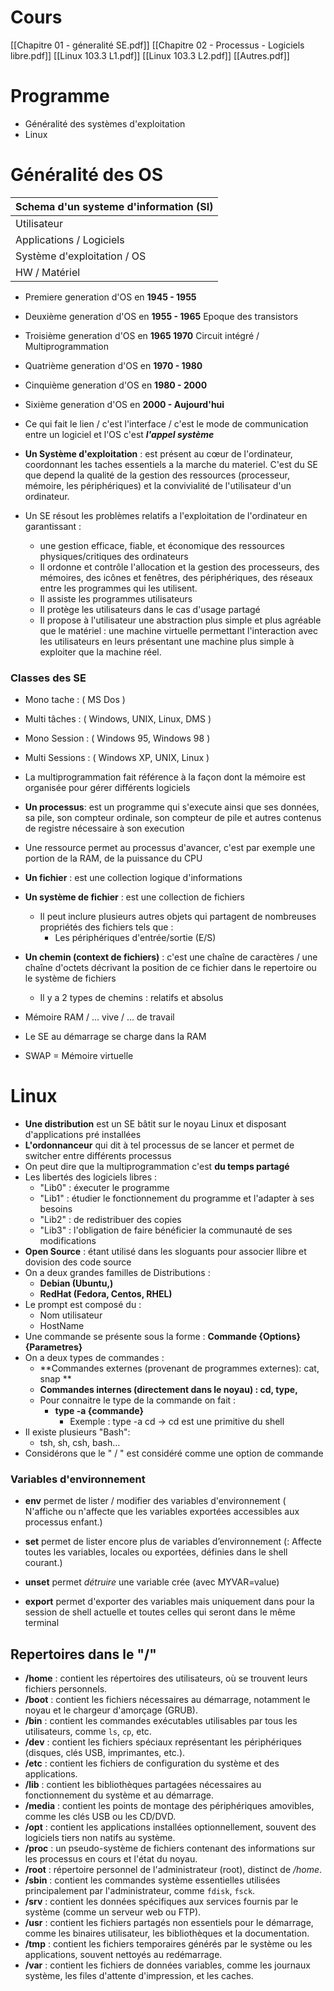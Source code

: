 # Cours
[[Chapitre 01 - géneralité SE.pdf]]
[[Chapitre 02 - Processus - Logiciels libre.pdf]]
[[Linux 103.3 L1.pdf]]
[[Linux 103.3 L2.pdf]]
[[Autres.pdf]]
# Programme
- Généralité des systèmes d'exploitation
- Linux

# Généralité des OS

| Schema d'un systeme d'information (SI) |
| -------------------------------------- |
| Utilisateur                            |
| Applications / Logiciels               |
| Système d'exploitation / OS            |
| HW / Matériel                          |

- Premiere generation  d'OS en **1945 - 1955** 
- Deuxième generation d'OS en **1955 - 1965** Epoque des transistors
- Troisième generation d'OS en **1965 1970** Circuit intégré / Multiprogrammation
- Quatrième generation d'OS en **1970 - 1980** 
- Cinquième generation d'OS en **1980 - 2000** 
- Sixième generation d'OS en **2000 - Aujourd'hui** 

- Ce qui fait le lien / c'est l'interface / c'est le mode de communication entre un logiciel et l'OS c'est _**l'appel système**_ 

- **Un Système d'exploitation** : est présent au cœur de l'ordinateur, coordonnant les taches essentiels a la marche du materiel. C'est du SE que depend la qualité de la gestion des ressources (processeur, mémoire, les périphériques) et la convivialité de l'utilisateur d'un ordinateur. 
- Un SE résout les problèmes relatifs a l'exploitation de l'ordinateur en garantissant :
	 - une gestion efficace, fiable, et économique des ressources physiques/critiques des ordinateurs
	 - Il ordonne et contrôle l'allocation et la gestion des processeurs, des mémoires, des icônes et fenêtres, des périphériques, des réseaux entre les programmes qui les utilisent.
	 - Il assiste les programmes utilisateurs
	 - Il protège les utilisateurs dans le cas d'usage partagé
	 - Il propose à l'utilisateur une abstraction plus simple et plus agréable que le matériel : une machine virtuelle permettant l'interaction avec les utilisateurs en leurs présentant une machine plus simple à exploiter que la machine réel. 

### Classes des SE
- Mono tache :  ( MS Dos )
- Multi tâches : ( Windows, UNIX, Linux, DMS )
- Mono Session : ( Windows 95, Windows 98 )
- Multi Sessions : ( Windows XP, UNIX, Linux )

 - La multiprogrammation fait référence à la façon dont la mémoire est organisée pour gérer différents logiciels

 - **Un processus**: est un programme qui s'execute ainsi que ses données, sa pile, son compteur ordinale, son compteur de pile et autres contenus de registre nécessaire à son execution 

 - Une ressource permet au processus d'avancer, c'est par exemple une portion de la RAM, de la puissance du CPU

- **Un fichier** : est une collection logique d'informations
- **Un système de fichier** : est une collection de fichiers
	- Il peut inclure plusieurs autres objets qui partagent de nombreuses propriétés des fichiers tels que :
		- Les périphériques d'entrée/sortie (E/S)

- **Un chemin (context de fichiers)** : c'est une chaîne de caractères / une chaîne d'octets décrivant la position de ce fichier dans le repertoire ou le système de fichiers
	- Il y a 2 types de chemins : relatifs et absolus 
- Mémoire RAM / ... vive / ... de travail
- Le SE au démarrage se charge dans la RAM
- SWAP = Mémoire virtuelle

# Linux
- **Une distribution** est un SE bâtit sur le noyau Linux et disposant d'applications pré installées 
- **L'ordonnanceur** qui dit à tel processus de se lancer et permet de switcher entre différents processus 
- On peut dire que la multiprogrammation c'est **du temps partagé** 
- Les libertés des logiciels libres :
	- "Lib0" : éxecuter le programme
	- "Lib1" : étudier le fonctionnement du programme et l'adapter à ses besoins
	- "Lib2" : de redistribuer des copies
	- "Lib3" : l'obligation de faire bénéficier la communauté de ses modifications
- **Open Source** : étant utilisé dans les sloguants pour associer llibre et dovision des code source
- On a deux grandes familles de Distributions : 
	- **Debian (Ubuntu,)**
	- **RedHat (Fedora, Centos, RHEL)**
- Le prompt est composé du :
	- Nom utilisateur
	- HostName
- Une commande se présente sous la forme : **Commande {Options} {Parametres}**
- On a deux types de commandes :
	- **Commandes externes (provenant de programmes externes): cat, snap **
	- **Commandes internes (directement dans le noyau) : cd, type,**
	- Pour connaitre le type de la commande on fait : 
		- **type -a {commande}** 
			- Exemple : type -a cd -> cd est une primitive du shell
- Il existe plusieurs "Bash":
	- tsh, sh, csh, bash...
- Considérons que le " / " est considéré comme une option de commande

### Variables d'environnement
- **env** permet de lister / modifier des variables d'environnement ( N'affiche ou n'affecte que les variables exportées accessibles aux processus enfant.)

- **set** permet de lister encore plus de variables d’environnement (: Affecte toutes les variables, locales ou exportées, définies dans le shell courant.)

- **unset** permet _détruire_ une variable crée (avec MYVAR=value)
- **export** permet d'exporter des variables mais uniquement dans pour la session de shell actuelle et toutes celles qui seront dans le même terminal

## Repertoires dans le "/"

- **/home** : contient les répertoires des utilisateurs, où se trouvent leurs fichiers personnels. 
- **/boot** : contient les fichiers nécessaires au démarrage, notamment le noyau et le chargeur d'amorçage (GRUB).  
- **/bin** : contient les commandes exécutables utilisables par tous les utilisateurs, comme `ls`, `cp`, etc.  
- **/dev** : contient les fichiers spéciaux représentant les périphériques (disques, clés USB, imprimantes, etc.).  
- **/etc** : contient les fichiers de configuration du système et des applications.  
- **/lib** : contient les bibliothèques partagées nécessaires au fonctionnement du système et au démarrage.  
- **/media** : contient les points de montage des périphériques amovibles, comme les clés USB ou les CD/DVD.  
- **/opt** : contient les applications installées optionnellement, souvent des logiciels tiers non natifs au système.  
- **/proc** : un pseudo-système de fichiers contenant des informations sur les processus en cours et l'état du noyau.  
- **/root** : répertoire personnel de l'administrateur (root), distinct de _/home_.  
- **/sbin** : contient les commandes système essentielles utilisées principalement par l'administrateur, comme `fdisk`, `fsck`.  
- **/srv** : contient les données spécifiques aux services fournis par le système (comme un serveur web ou FTP).  
- **/usr** : contient les fichiers partagés non essentiels pour le démarrage, comme les binaires utilisateur, les bibliothèques et la documentation.  
- **/tmp** : contient les fichiers temporaires générés par le système ou les applications, souvent nettoyés au redémarrage.  
- **/var** : contient les fichiers de données variables, comme les journaux système, les files d'attente d'impression, et les caches.  